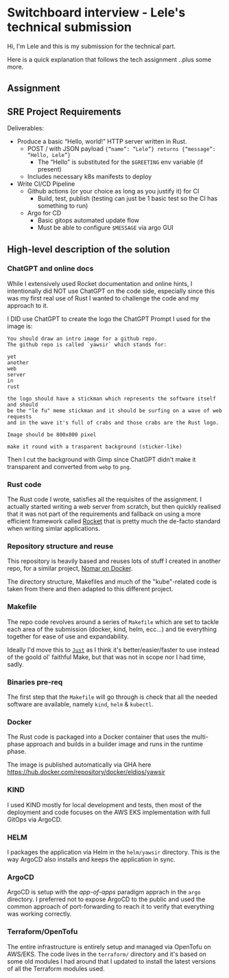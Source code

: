 # Switchboard interview - Lele's technical submission

Hi, I'm Lele and this is my submission for the technical part.

Here is a quick explanation that follows the tech assignment ..plus some more.

## Assignment

SRE Project Requirements
---
Deliverables:
- Produce a basic “Hello, world!” HTTP server written in Rust.
  + POST / with JSON payload `{“name”: “Lele”} returns {“message”: “Hello, Lele”}`
    * The “Hello” is substituted for the `$GREETING` env variable (if present)
  - Includes necessary k8s manifests to deploy
- Write CI/CD Pipeline
  + Github actions (or your choice as long as you justify it) for CI
    * Build, test, publish (testing can just be 1 basic test so the CI has something to run)
  + Argo for CD
    * Basic gitops automated update flow
    * Must be able to configure `$MESSAGE` via argo GUI

## High-level description of the solution

### ChatGPT and online docs
While I extensively used Rocket documentation and online hints, I intentionally
did NOT use ChatGPT on the code side, especially since this was my first real
use of Rust I wanted to challenge the code and my approach to it.

I DID use ChatGPT to create the logo the ChatGPT Prompt I used for the image is:
```
You should draw an intro image for a github repo.
The github repo is called `yawsir` which stands for:

yet
another
web
server
in
rust

the logo should have a stickman which represents the software itself and should
be the "le fu" meme stickman and it should be surfing on a wave of web requests
and in the wave it's full of crabs and those crabs are the Rust logo.

Image should be 800x800 pixel

make it round with a trasparent background (sticker-like)
```
Then I cut the background with Gimp since ChatGPT didn't make it transparent
and converted from `webp` to `png`.

### Rust code
The Rust code I wrote, satisfies all the requisites of the assignment.
I actually started writing a web server from scratch, but then quickly realised
that it was not part of the requirements and fallback on using a more efficient
framework called [Rocket](https://rocket.rs) that is pretty much the de-facto
standard when writing simlar applications.

### Repository structure and reuse
This repository is heavily based and reuses lots of stuff I created in another
repo, for a similar project, [Nomar on Docker](https://github.com/eldios/nomad-on-docker).

The directory structure, Makefiles and much of the "kube"-related code is taken
from there and then adapted to this different project.


### Makefile
The repo code revolves around a series of `Makefile` which are set to tackle
each area of the submission (docker, kind, helm, ecc...) and tie everything
together for ease of use and expandability.

Ideally I'd move this to [`Just`](https://just.systems) as I think it's better/easier/faster to use
instead of the goold ol' faithful Make, but that was not in scope nor I had
time, sadly.

### Binaries pre-req
The first step that the `Makefile` will go through is check that all the needed
software are available, namely `kind`, `helm` & `kubectl`.

### Docker
The Rust code is packaged into a Docker container that uses the multi-phase 
approach and builds in a builder image and runs in the runtime phase.

The image is published automatically via GHA here https://hub.docker.com/repository/docker/eldios/yawsir

### KIND
I used KIND mostly for local development and tests, then most of the deployment
and code focuses on the AWS EKS implementation with full GitOps via ArgoCD.

### HELM
I packages the application via Helm in the `helm/yawsir` directory.
This is the way ArgoCD also installs and keeps the application in sync.

### ArgoCD
ArgoCD is setup with the _app-of-apps_ paradigm apprach in the `argo` directory.
I preferred not to expose ArgoCD to the public and used the common approach of
port-forwarding to reach it to verify that everything was working correctly.

### Terraform/OpenTofu
The entire infrastructure is entirely setup and managed via OpenTofu on AWS/EKS.
The code lives in the `terraform/` directory and it's based on some old modules
I had around that I updated to install the latest versions of all the Terraform
modules used.

